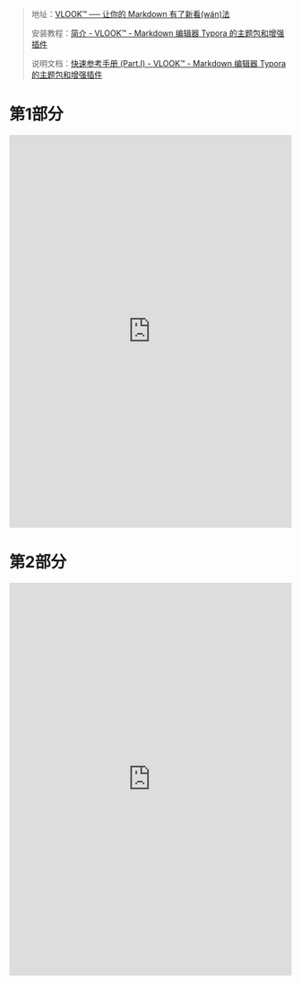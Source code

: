 > 地址：[VLOOK™ ── 让你的 Markdown 有了新看(wán)法](https://github.com/MadMaxChow/VLOOK)
>
> 安装教程：[简介 - VLOOK™ - Markdown 编辑器 Typora 的主题包和增强插件](https://madmaxchow.github.io/VLOOK/index.html#安装与使用)
>
> 说明文档：[快速参考手册 (Part.I) - VLOOK™ - Markdown 编辑器 Typora 的主题包和增强插件](https://madmaxchow.github.io/VLOOK/guide.html#)

# 第1部分

<iframe height='700'scrolling='no'
        title=''
        src='https://madmaxchow.github.io/VLOOK/guide.html'
        frameborder='no'allowtransparency='true'allowfullscreen='true'
        style='width: 100%;'
        importance='low'
        loading="lazy"
        ></iframe>

# 第2部分

 <iframe height='700'scrolling='no'
          title=''
          src='https://madmaxchow.github.io/VLOOK/guide2.html'
          frameborder='no'allowtransparency='true'allowfullscreen='true'
          importance='low'
          style='width: 100%;'
          loading="lazy"
          ></iframe>